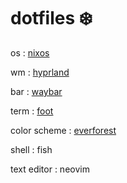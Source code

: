 # dotfiles ❄️

os : [nixos](https://nixos.org/)

wm : [hyprland](https://hyprland.org/)

bar : [waybar](https://github.com/Alexays/Waybar)

term : [foot](https://codeberg.org/dnkl/foot)

color scheme : [everforest](https://github.com/sainnhe/everforest)

shell : fish

text editor : neovim
